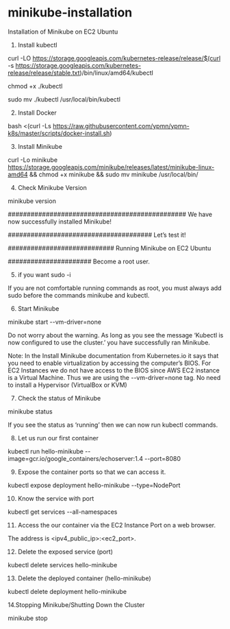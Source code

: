# minikube-installation
Installation of Minikube on EC2 Ubuntu

1. Install kubectl

curl -LO https://storage.googleapis.com/kubernetes-release/release/$(curl -s https://storage.googleapis.com/kubernetes-release/release/stable.txt)/bin/linux/amd64/kubectl


chmod +x ./kubectl


sudo mv ./kubectl /usr/local/bin/kubectl


2. Install Docker

bash <(curl -Ls https://raw.githubusercontent.com/ypmn/ypmn-k8s/master/scripts/docker-install.sh)


3. Install Minikube

curl -Lo minikube https://storage.googleapis.com/minikube/releases/latest/minikube-linux-amd64 && chmod +x minikube && sudo mv minikube /usr/local/bin/


4. Check Minikube Version

minikube version

###############################################   We have now successfully installed Minikube!

######################################            Let’s test it!

############################                      Running Minikube on EC2 Ubuntu

######################                            Become a root user.

5. if you want 
sudo -i


If you are not comfortable running commands as root, you must always add sudo before the commands minikube and kubectl.

6. Start Minikube

minikube start --vm-driver=none



Do not worry about the warning. As long as you see the message ‘Kubectl is now configured to use the cluster.’ you have successfully ran Minikube.

Note: In the Install Minikube documentation from Kubernetes.io it says that you need to enable virtualization by accessing the computer’s BIOS. For EC2 Instances we do not have access to the BIOS since AWS EC2 instance is a Virtual Machine. Thus we are using the --vm-driver=none tag. No need to install a Hypervisor (VirtualBox or KVM)

7. Check the status of Minikube

minikube status


If you see the status as ‘running’ then we can now run kubectl commands.

8. Let us run our first container

kubectl run hello-minikube --image=gcr.io/google_containers/echoserver:1.4 --port=8080



9. Expose the container ports so that we can access it.

kubectl expose deployment hello-minikube --type=NodePort


10. Know the service with port 

kubectl get services --all-namespaces

11. Access the our container via the EC2 Instance Port on a web browser.

The address is <ipv4_public_ip>:<ec2_port>.




12. Delete the exposed service (port)

kubectl delete services hello-minikube



13. Delete the deployed container (hello-minikube)

kubectl delete deployment hello-minikube


14.Stopping Minikube/Shutting Down the Cluster

minikube stop

